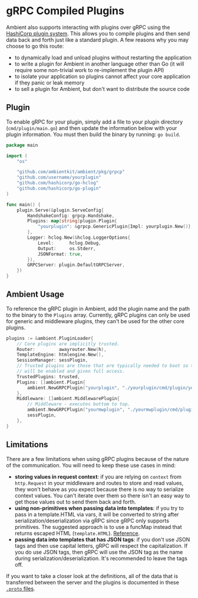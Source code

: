 # gRPC Compiled Plugins

Ambient also supports interacting with plugins over gRPC using the [HashiCorp plugin system](https://github.com/hashicorp/go-plugin). This allows you to compile plugins and then send data back and forth just like a standard plugin. A few reasons why you may choose to go this route:

- to dynamically load and unload plugins without restarting the application
- to write a plugin for Ambient in another language other than Go (it will require some non-trivial work to re-implement the plugin API)
- to isolate your application so plugins cannot affect your core application if they panic or leak memory
- to sell a plugin for Ambient, but don't want to distribute the source code

## Plugin 

To enable gRPC for your plugin, simply add a file to your plugin directory (`cmd/plugin/main.go`) and then update the information below with your plugin information. You must then build the binary by running: `go build`.

```go
package main

import (
	"os"

	"github.com/ambientkit/ambient/pkg/grpcp"
	"github.com/username/yourplugin"
	"github.com/hashicorp/go-hclog"
	"github.com/hashicorp/go-plugin"
)

func main() {
	plugin.Serve(&plugin.ServeConfig{
		HandshakeConfig: grpcp.Handshake,
		Plugins: map[string]plugin.Plugin{
			"yourplugin": &grpcp.GenericPlugin{Impl: yourplugin.New()},
		},
		Logger: hclog.New(&hclog.LoggerOptions{
			Level:      hclog.Debug,
			Output:     os.Stderr,
			JSONFormat: true,
		}),
		GRPCServer: plugin.DefaultGRPCServer,
	})
}

```

## Ambient Usage 

To reference the gRPC plugin in Ambient, add the plugin name and the path to the binary to the `Plugins` array. Currently, gRPC plugins can only be used for generic and middleware plugins, they can't be used for the other core plugins.

```go
plugins := &ambient.PluginLoader{
	// Core plugins are implicitly trusted.
	Router:         awayrouter.New(h),
	TemplateEngine: htmlengine.New(),
	SessionManager: sessPlugin,
	// Trusted plugins are those that are typically needed to boot so they
	// will be enabled and given full access.
	TrustedPlugins: trusted,
	Plugins: []ambient.Plugin{
		ambient.NewGRPCPlugin("yourplugin", "./yourplugin/cmd/plugin/yourplugin"),
	},
	Middleware: []ambient.MiddlewarePlugin{
		// Middleware - executes bottom to top.
		ambient.NewGRPCPlugin("yourmwplugin", "./yourmwplugin/cmd/plugin/yourmwplugin"),
		sessPlugin,
	},
}
```

## Limitations

There are a few limitations when using gRPC plugins because of the nature of the communication. You will need to keep these use cases in mind:

- **storing values in request context**: if you are relying on `context` from `http.Request` in your middleware and routes to store and read values, they won't behave as you expect because there is no way to serialize context values. You can't iterate over them so there isn't an easy way to get those values out to send them back and forth.
- **using non-primitives when passing data into templates**: if you try to pass in a template.HTML via vars, it will be converted to string after serialization/deserialization via gRPC since gRPC only supports primitives. The suggested approach is to use a funcMap instead that returns escaped HTML (`template.HTML`). [Reference](https://github.com/golang/protobuf/issues/1302).
- **passing data into templates that has JSON tags**: if you don't use JSON tags and then use capital letters, gRPC will respect the capitalization. If you do use JSON tags, then gRPC will use the JSON tag as the name during serialization/deserialization. It's recommended to leave the tags off.

If you want to take a closer look at the definitions, all of the data that is transferred between the server and the plugins is documented in these [`.proto` files](https://github.com/ambientkit/ambient/tree/main/pkg/grpcp/protobuf).
